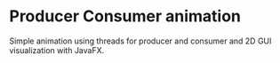 # Producer Consumer animation
Simple animation using threads for producer and consumer and 2D GUI visualization with JavaFX.
